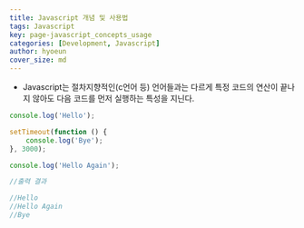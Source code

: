 ```yaml
---
title: Javascript 개념 및 사용법
tags: Javascript
key: page-javascript_concepts_usage
categories: [Development, Javascript]
author: hyoeun
cover_size: md
---
```


* Javascript는 절차지향적인(c언어 등) 언어들과는 다르게 특정 코드의 연산이 끝나지 않아도 다음 코드를 먼저 실행하는 특성을 지닌다.

```javascript
console.log('Hello');

setTimeout(function () {
	console.log('Bye');
}, 3000);

console.log('Hello Again');

//출력 결과

//Hello
//Hello Again
//Bye
```